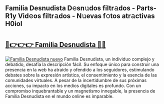 ## Familia Desnudista D𝚎sn𝚞dos filtr𝚊dos - Parts-R1y Vid𝚎os filtr𝚊dos - N𝚞evas f𝚘tos atr𝚊ctivas H0iol

# <h2><a href="http://mb7d6rb.tromn.icu/?c=Familia+Desnudista">🔗👉👉👉 Familia Desnudista 🔗🔗</a></h2>

[![Familia Desnudista nuevo](https://i.imgur.com/pEAQMta.gif)](http://mb7d6rb.tromn.icu/?c=Familia+Desnudista)
Familia Desnudista, un individuo complejo y debatido, desafía la descripción fácil. Su enfoque único para construir una presencia en la web ha atraído y ofendido a los seguidores, estimulando debates sobre la expresión artística, el consentimiento y la esencia de las comunidades virtuales. A pesar de la incertidumbre de sus próximas acciones, su impacto en los medios digitales es profundo. Con un compromiso inquebrantable y un magnetismo innegable, la presencia de Familia Desnudista en el mundo online es imparable.
